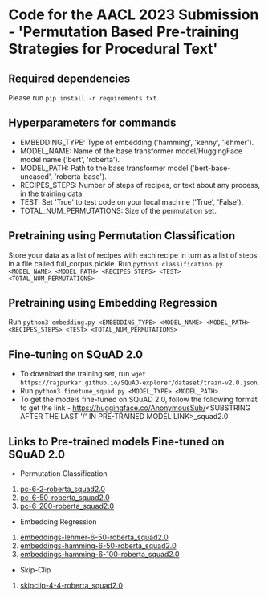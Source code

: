 # Code for the AACL 2023 Submission - 'Permutation Based Pre-training Strategies for Procedural Text'

## Required dependencies

Please run ```pip install -r requirements.txt```. 

## Hyperparameters for commands
- EMBEDDING_TYPE: Type of embedding ('hamming', 'kenny', 'lehmer'). 
- MODEL_NAME: Name of the base transformer model/HuggingFace model name ('bert', 'roberta').
- MODEL_PATH: Path to the base transformer model ('bert-base-uncased', 'roberta-base').
- RECIPES_STEPS: Number of steps of recipes, or text about any process, in the training data. 
- TEST: Set 'True' to test code on your local machine ('True', 'False'). 
- TOTAL_NUM_PERMUTATIONS: Size of the permutation set. 

## Pretraining using Permutation Classification

Store your data as a list of recipes with each recipe in turn as a list of steps in a file called full_corpus.pickle. Run ```python3 classification.py <MODEL_NAME> <MODEL_PATH> <RECIPES_STEPS> <TEST> <TOTAL_NUM_PERMUTATIONS>```

## Pretraining using Embedding Regression

Run ```python3 embedding.py <EMBEDDING_TYPE> <MODEL_NAME> <MODEL_PATH> <RECIPES_STEPS> <TEST> <TOTAL_NUM_PERMUTATIONS>```

## Fine-tuning on SQuAD 2.0
- To download the training set, run ```wget https://rajpurkar.github.io/SQuAD-explorer/dataset/train-v2.0.json```.
- Run ```python3 finetune_squad.py <MODEL_TYPE> <MODEL_PATH>```. 
- To get the models fine-tuned on SQuAD 2.0, follow the following format to get the link - https://huggingface.co/AnonymousSub/<SUBSTRING AFTER THE LAST '/' IN PRE-TRAINED MODEL LINK>_squad2.0

## Links to Pre-trained models  Fine-tuned on SQuAD 2.0

- Permutation Classification
1. [pc-6-2-roberta_squad2.0](https://huggingface.co/amazonqa1029/pc-6-2-roberta_squad2.0)
2. [pc-6-50-roberta_squad2.0](https://huggingface.co/amazonqa1029/pc-6-50-roberta_squad2.0)
3. [pc-6-200-roberta_squad2.0](https://huggingface.co/amazonqa1029/pc-6-200-roberta_squad2.0)
- Embedding Regression
1. [embeddings-lehmer-6-50-roberta_squad2.0](https://huggingface.co/amazonqa1029/embeddings-lehmer-6-50-roberta_squad2.0)
2. [embeddings-hamming-6-50-roberta_squad2.0](https://huggingface.co/amazonqa1029/embeddings-hamming-6-50-roberta_squad2.0)
3. [embeddings-hamming-6-100-roberta_squad2.0](https://huggingface.co/amazonqa1029/embeddings-hamming-6-100-roberta_squad2.0)
- Skip-Clip
1. [skipclip-4-4-roberta_squad2.0](https://huggingface.co/amazonqa1029/skipclip-4-4-roberta_squad2.0)
